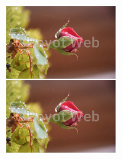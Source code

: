 <html>
<head>
<meta charset="utf-8">
<title>Untitled Document</title>
<link="gallerystyle.css" rel="stylesheet">
</head>
<div>
  <img src="Poyot1.jpg" "with="200" height="200">   
</div>
<body>

<tr>
<td>
<img src="Poyot1.jpg" "with="200" height="200"> 
    
</td>


    
</tr>
         

        

    
        
    
    
    
</body>
</html>
